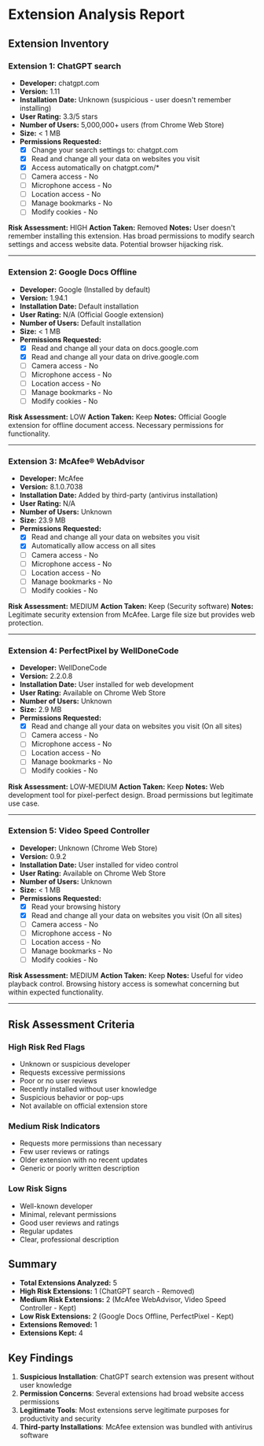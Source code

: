 # Extension Analysis Report

## Extension Inventory

### Extension 1: ChatGPT search
- **Developer:** chatgpt.com
- **Version:** 1.11
- **Installation Date:** Unknown (suspicious - user doesn't remember installing)
- **User Rating:** 3.3/5 stars
- **Number of Users:** 5,000,000+ users (from Chrome Web Store)
- **Size:** < 1 MB
- **Permissions Requested:**
  - [x] Change your search settings to: chatgpt.com
  - [x] Read and change all your data on websites you visit
  - [x] Access automatically on chatgpt.com/*
  - [ ] Camera access - No
  - [ ] Microphone access - No
  - [ ] Location access - No
  - [ ] Manage bookmarks - No
  - [ ] Modify cookies - No

**Risk Assessment:** HIGH
**Action Taken:** Removed
**Notes:** User doesn't remember installing this extension. Has broad permissions to modify search settings and access website data. Potential browser hijacking risk.

---

### Extension 2: Google Docs Offline
- **Developer:** Google (Installed by default)
- **Version:** 1.94.1
- **Installation Date:** Default installation
- **User Rating:** N/A (Official Google extension)
- **Number of Users:** Default installation
- **Size:** < 1 MB
- **Permissions Requested:**
  - [x] Read and change all your data on docs.google.com
  - [x] Read and change all your data on drive.google.com
  - [ ] Camera access - No
  - [ ] Microphone access - No
  - [ ] Location access - No
  - [ ] Manage bookmarks - No
  - [ ] Modify cookies - No

**Risk Assessment:** LOW
**Action Taken:** Keep
**Notes:** Official Google extension for offline document access. Necessary permissions for functionality.

---

### Extension 3: McAfee® WebAdvisor
- **Developer:** McAfee
- **Version:** 8.1.0.7038
- **Installation Date:** Added by third-party (antivirus installation)
- **User Rating:** N/A
- **Number of Users:** Unknown
- **Size:** 23.9 MB
- **Permissions Requested:**
  - [x] Read and change all your data on websites you visit
  - [x] Automatically allow access on all sites
  - [ ] Camera access - No
  - [ ] Microphone access - No
  - [ ] Location access - No
  - [ ] Manage bookmarks - No
  - [ ] Modify cookies - No

**Risk Assessment:** MEDIUM
**Action Taken:** Keep (Security software)
**Notes:** Legitimate security extension from McAfee. Large file size but provides web protection.

---

### Extension 4: PerfectPixel by WellDoneCode
- **Developer:** WellDoneCode
- **Version:** 2.2.0.8
- **Installation Date:** User installed for web development
- **User Rating:** Available on Chrome Web Store
- **Number of Users:** Unknown
- **Size:** 2.9 MB
- **Permissions Requested:**
  - [x] Read and change all your data on websites you visit (On all sites)
  - [ ] Camera access - No
  - [ ] Microphone access - No
  - [ ] Location access - No
  - [ ] Manage bookmarks - No
  - [ ] Modify cookies - No

**Risk Assessment:** LOW-MEDIUM
**Action Taken:** Keep
**Notes:** Web development tool for pixel-perfect design. Broad permissions but legitimate use case.

---

### Extension 5: Video Speed Controller
- **Developer:** Unknown (Chrome Web Store)
- **Version:** 0.9.2
- **Installation Date:** User installed for video control
- **User Rating:** Available on Chrome Web Store
- **Number of Users:** Unknown
- **Size:** < 1 MB
- **Permissions Requested:**
  - [x] Read your browsing history
  - [x] Read and change all your data on websites you visit (On all sites)
  - [ ] Camera access - No
  - [ ] Microphone access - No
  - [ ] Location access - No
  - [ ] Manage bookmarks - No
  - [ ] Modify cookies - No

**Risk Assessment:** MEDIUM
**Action Taken:** Keep
**Notes:** Useful for video playback control. Browsing history access is somewhat concerning but within expected functionality.

---

## Risk Assessment Criteria

### High Risk Red Flags
- Unknown or suspicious developer
- Requests excessive permissions
- Poor or no user reviews
- Recently installed without user knowledge
- Suspicious behavior or pop-ups
- Not available on official extension store

### Medium Risk Indicators
- Requests more permissions than necessary
- Few user reviews or ratings
- Older extension with no recent updates
- Generic or poorly written description

### Low Risk Signs
- Well-known developer
- Minimal, relevant permissions
- Good user reviews and ratings
- Regular updates
- Clear, professional description

## Summary
- **Total Extensions Analyzed:** 5
- **High Risk Extensions:** 1 (ChatGPT search - Removed)
- **Medium Risk Extensions:** 2 (McAfee WebAdvisor, Video Speed Controller - Kept)
- **Low Risk Extensions:** 2 (Google Docs Offline, PerfectPixel - Kept)
- **Extensions Removed:** 1
- **Extensions Kept:** 4

## Key Findings
1. **Suspicious Installation**: ChatGPT search extension was present without user knowledge
2. **Permission Concerns**: Several extensions had broad website access permissions
3. **Legitimate Tools**: Most extensions serve legitimate purposes for productivity and security
4. **Third-party Installations**: McAfee extension was bundled with antivirus software

